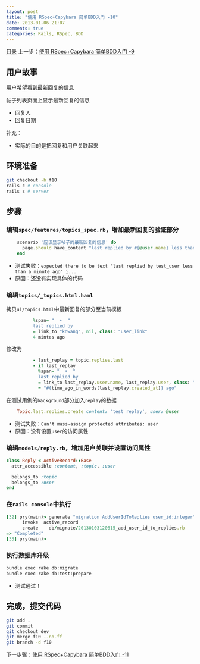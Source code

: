 ```yaml
---
layout: post
title: "使用 RSpec+Capybara 简单BDD入门 -10"
date: 2013-01-06 21:07
comments: true
categories: Rails, RSpec, BDD
---
```

[目录](/blog/2013/01/06/ruby-china-clone-cover)
上一步：[使用 RSpec+Capybara 简单BDD入门 -9](/blog/2013/01/06/ruby-china-clone-9)

## 用户故事

用户希望看到最新回复的信息

帖子列表页面上显示最新回复的信息

- 回复人
- 回复日期

补充：
- 实际的目的是把回复和用户关联起来

## 环境准备

```bash
git checkout -b f10
rails c # console
rails s # server
```

## 步骤

### 编辑`spec/features/topics_spec.rb`，增加最新回复的验证部分

```rb
    scenario '应该显示帖子的最新回复的信息' do
      page.should have_content "last replied by #{@user.name} less than a minute ago"
    end
```

- 测试失败：`expected there to be text "last replied by test_user less than a minute ago" i...`
- 原因：还没有实现具体的代码

### 编辑`topics/_topics.html.haml`

拷贝`ui/topics.html`中最新回复的部分至当前模板

```rb
          %span= "  •  "
          last replied by
          = link_to "knwang", nil, class: "user_link"
          4 mintes ago
```

修改为

```rb
          - last_replay = topic.replies.last
          - if last_replay
            %span= "  •  "
            last replied by
            = link_to last_replay.user.name, last_replay.user, class: "user_link"
            = "#{time_ago_in_words(last_replay.created_at)} ago"
```

在测试用例的`background`部分加入`replay`的数据

```rb
    Topic.last.replies.create content: 'test replay', user: @user
```

- 测试失败：`Can't mass-assign protected attributes: user`
- 原因：没有设置`user`的访问属性

### 编辑`models/reply.rb`，增加用户关联并设置访问属性

```rb
class Reply < ActiveRecord::Base
  attr_accessible :content, :topic, :user

  belongs_to :topic
  belongs_to :user
end
```

### 在`rails console`中执行

```rb
[32] pry(main)> generate "migration AddUserIdToReplies user_id:integer"
      invoke  active_record
      create    db/migrate/20130103120615_add_user_id_to_replies.rb
=> "Completed"
[33] pry(main)>
```

### 执行数据库升级

```bash
bundle exec rake db:migrate
bundle exec rake db:test:prepare
```

- 测试通过！

## 完成，提交代码

```bash
git add .
git commit 
git checkout dev
git merge f10 --no-ff
git branch -d f10
```

下一步骤：[使用 RSpec+Capybara 简单BDD入门 -11](/blog/2013/01/06/ruby-china-clone-11)